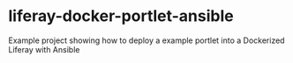 # liferay-docker-portlet-ansible
Example project showing how to deploy a example portlet into a Dockerized Liferay with Ansible
